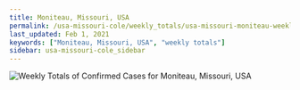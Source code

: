 ```yaml
---
title: Moniteau, Missouri, USA
permalink: /usa-missouri-cole/weekly_totals/usa-missouri-moniteau-weekly_totals.html
last_updated: Feb 1, 2021
keywords: ["Moniteau, Missouri, USA", "weekly totals"]
sidebar: usa-missouri-cole_sidebar
---
```


![Weekly Totals of Confirmed Cases for Moniteau, Missouri, USA](/covid_tracker/images/graphs/usa-missouri-moniteau-weekly_totals_graph.png)
